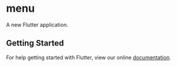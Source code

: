# menu

A new Flutter application.

## Getting Started

For help getting started with Flutter, view our online
[documentation](https://flutter.io/).
